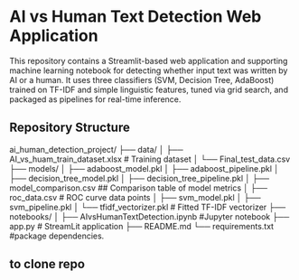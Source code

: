 # AI vs Human Text Detection Web Application

This repository contains a Streamlit-based web application and supporting machine learning notebook for detecting whether input text was written by AI or a human. It uses three classifiers (SVM, Decision Tree, AdaBoost) trained on TF-IDF and simple linguistic features, tuned via grid search, and packaged as pipelines for real-time inference.

## Repository Structure

ai_human_detection_project/
├── data/
│ ├── AI_vs_huam_train_dataset.xlsx  # Training dataset
│ └── Final_test_data.csv
├── models/
│ ├── adaboost_model.pkl
│ ├── adaboost_pipeline.pkl
│ ├── decision_tree_model.pkl
│ ├── decision_tree_pipeline.pkl
│ ├── model_comparison.csv ## Comparison table of model metrics
│ ├── roc_data.csv # ROC curve data points
│ ├── svm_model.pkl
│ ├── svm_pipeline.pkl
│ └── tfidf_vectorizer.pkl # Fitted TF-IDF vectorizer
├── notebooks/
│ ├── AIvsHumanTextDetection.ipynb #Jupyter notebook
├── app.py # StreamLit application
├── README.md
└── requirements.txt #package dependencies.

## to clone repo


